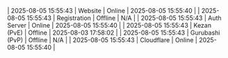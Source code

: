 | 2025-08-05 15:55:43 | Website | Online | 2025-08-05 15:55:40 |
| 2025-08-05 15:55:43 | Registration | Offline | N/A |
| 2025-08-05 15:55:43 | Auth Server | Online | 2025-08-05 15:55:40 |
| 2025-08-05 15:55:43 | Kezan (PvE) | Offline | 2025-08-03 17:58:02 |
| 2025-08-05 15:55:43 | Gurubashi (PvP) | Offline | N/A |
| 2025-08-05 15:55:43 | Cloudflare | Online | 2025-08-05 15:55:40 |
